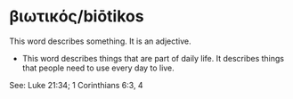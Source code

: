 # βιωτικός/biōtikos
This word describes something. It is an adjective.

* This word describes things that are part of daily life. It describes things that people need to use every day to live.

See: Luke 21:34; 1 Corinthians 6:3, 4
